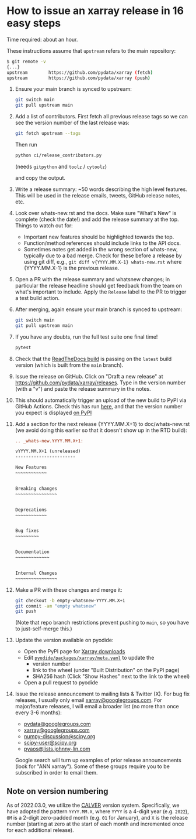 # How to issue an xarray release in 16 easy steps

Time required: about an hour.

These instructions assume that `upstream` refers to the main repository:

```sh
$ git remote -v
{...}
upstream        https://github.com/pydata/xarray (fetch)
upstream        https://github.com/pydata/xarray (push)
```

<!-- markdownlint-disable MD031 -->

1.  Ensure your main branch is synced to upstream:
    ```sh
    git switch main
    git pull upstream main
    ```
2.  Add a list of contributors.
    First fetch all previous release tags so we can see the version number of the last release was:

    ```sh
    git fetch upstream --tags
    ```

    Then run

    ```sh
    python ci/release_contributors.py
    ```

    (needs `gitpython` and `toolz` / `cytoolz`)

    and copy the output.

3.  Write a release summary: ~50 words describing the high level features. This
    will be used in the release emails, tweets, GitHub release notes, etc.
4.  Look over whats-new.rst and the docs. Make sure "What's New" is complete
    (check the date!) and add the release summary at the top.
    Things to watch out for:
    - Important new features should be highlighted towards the top.
    - Function/method references should include links to the API docs.
    - Sometimes notes get added in the wrong section of whats-new, typically
      due to a bad merge. Check for these before a release by using git diff,
      e.g., `git diff v{YYYY.MM.X-1} whats-new.rst` where {YYYY.MM.X-1} is the previous
      release.
5.  Open a PR with the release summary and whatsnew changes; in particular the
    release headline should get feedback from the team on what's important to include.
    Apply the `Release` label to the PR to trigger a test build action.

6.  After merging, again ensure your main branch is synced to upstream:
    ```sh
    git switch main
    git pull upstream main
    ```
7.  If you have any doubts, run the full test suite one final time!
    ```sh
    pytest
    ```
8.  Check that the [ReadTheDocs build](https://readthedocs.org/projects/xray/) is passing on the `latest` build version (which is built from the `main` branch).
9.  Issue the release on GitHub. Click on "Draft a new release" at
    <https://github.com/pydata/xarray/releases>. Type in the version number (with a "v")
    and paste the release summary in the notes.
10. This should automatically trigger an upload of the new build to PyPI via GitHub Actions.
    Check this has run [here](https://github.com/pydata/xarray/actions/workflows/pypi-release.yaml),
    and that the version number you expect is displayed [on PyPI](https://pypi.org/project/xarray/)
11. Add a section for the next release {YYYY.MM.X+1} to doc/whats-new.rst (we avoid doing this earlier so that it doesn't show up in the RTD build):

    ```rst
    .. _whats-new.YYYY.MM.X+1:

    vYYYY.MM.X+1 (unreleased)
    -----------------------

    New Features
    ~~~~~~~~~~~~


    Breaking changes
    ~~~~~~~~~~~~~~~~


    Deprecations
    ~~~~~~~~~~~~


    Bug fixes
    ~~~~~~~~~


    Documentation
    ~~~~~~~~~~~~~


    Internal Changes
    ~~~~~~~~~~~~~~~~

    ```

12. Make a PR with these changes and merge it:

    ```sh
    git checkout -b empty-whatsnew-YYYY.MM.X+1
    git commit -am "empty whatsnew"
    git push
    ```

    (Note that repo branch restrictions prevent pushing to `main`, so you have to just-self-merge this.)

13. Update the version available on pyodide:

    - Open the PyPI page for [Xarray downloads](https://pypi.org/project/xarray/#files)
    - Edit [`pyodide/packages/xarray/meta.yaml`](https://github.com/pyodide/pyodide/blob/main/packages/xarray/meta.yaml) to update the
      - version number
      - link to the wheel (under "Built Distribution" on the PyPI page)
      - SHA256 hash (Click "Show Hashes" next to the link to the wheel)
    - Open a pull request to pyodide

14. Issue the release announcement to mailing lists & Twitter (X). For bug fix releases, I
    usually only email xarray@googlegroups.com. For major/feature releases, I will email a broader
    list (no more than once every 3-6 months):

    - pydata@googlegroups.com
    - xarray@googlegroups.com
    - numpy-discussion@scipy.org
    - scipy-user@scipy.org
    - pyaos@lists.johnny-lin.com

    Google search will turn up examples of prior release announcements (look for
    "ANN xarray").
    Some of these groups require you to be subscribed in order to email them.

<!-- markdownlint-enable MD013 -->

## Note on version numbering

As of 2022.03.0, we utilize the [CALVER](https://calver.org/) version system.
Specifically, we have adopted the pattern `YYYY.MM.X`, where `YYYY` is a 4-digit
year (e.g. `2022`), `0M` is a 2-digit zero-padded month (e.g. `01` for January), and `X` is the release number (starting at zero at the start of each month and incremented once for each additional release).
